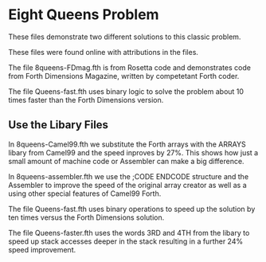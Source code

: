 # Eight Queens Problem

These files demonstrate two different solutions to this classic problem. 

These files were found online with attributions in the files. 

The file 8queens-FDmag.fth is from Rosetta code and demonstrates code from Forth Dimensions Magazine, written by competetant Forth coder.

The file Queens-fast.fth uses binary logic to solve the problem
about 10 times faster than the Forth Dimensions version. 

## Use the Libary Files
In 8queens-Camel99.fth we substitute the Forth arrays with the ARRAYS libary from Camel99 and the speed inproves by 27%. This shows how just a small amount of machine code or Assembler can make a big difference.

In 8queens-assembler.fth we use the ;CODE ENDCODE structure and the Assembler to improve the speed of the original array creator as well as a using other special features of Camel99 Forth. 

The file Queens-fast.fth uses binary operations to speed up the solution by ten times versus the Forth Dimensions solution.  

The file Queens-faster.fth uses the words 3RD and 4TH from the libary to speed up stack accesses deeper in the stack resulting in a further 24% speed improvement. 